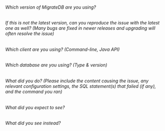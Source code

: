 ###### Which version of MigrateDB are you using?

###### If this is not the latest version, can you reproduce the issue with the latest one as well? (Many bugs are fixed in newer releases and upgrading will often resolve the issue)

###### Which client are you using? (Command-line, Java API)

###### Which database are you using? (Type & version)

###### What did you do? (Please include the content causing the issue, any relevant configuration settings, the SQL statement(s) that failed (if any), and the command you ran)

###### What did you expect to see?

###### What did you see instead?


